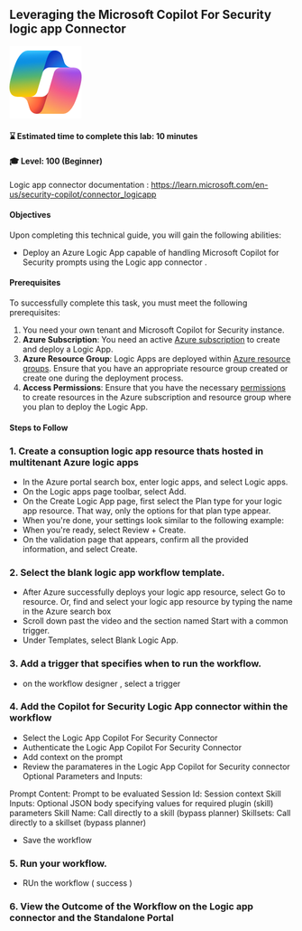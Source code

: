 ## Leveraging the Microsoft Copilot For Security logic app Connector

![Security CoPilot Logo](https://github.com/Azure/Copilot-For-Security/blob/main/Images/ic_fluent_copilot_64_64%402x.png)
#### ⌛ Estimated time to complete this lab: 10 minutes
#### 🎓 Level: 100 (Beginner)

Logic app connector documentation : https://learn.microsoft.com/en-us/security-copilot/connector_logicapp

#### Objectives
Upon completing this technical guide, you will gain the following abilities:<br>

* Deploy an Azure Logic App capable of handling Microsoft Copilot for Security prompts using the Logic app connector .<br>

#### Prerequisites
To successfully complete this task, you must meet the following prerequisites:<br>

1.  You need your own tenant and Microsoft Copilot for Security instance.<br>
2. **Azure Subscription**: You need an active [Azure subscription](https://azure.microsoft.com/en-us/free/) to create and deploy a Logic App.
3. **Azure Resource Group**: Logic Apps are deployed within [Azure resource groups](https://docs.microsoft.com/en-us/azure/azure-resource-manager/management/manage-resource-groups). Ensure that you have an appropriate resource group created or create one during the deployment process.
4. **Access Permissions**: Ensure that you have the necessary [permissions](https://docs.microsoft.com/en-us/azure/role-based-access-control/overview) to create resources in the Azure subscription and resource group where you plan to deploy the Logic App.

#### Steps to Follow
### 1. Create a consuption logic app resource thats hosted in multitenant Azure logic apps 

- In the Azure portal search box, enter logic apps, and select Logic apps.
- On the Logic apps page toolbar, select Add.
- On the Create Logic App page, first select the Plan type for your logic app resource. That way, only the options for that plan type appear.
- When you're done, your settings look similar to the following example:
- When you're ready, select Review + Create.
- On the validation page that appears, confirm all the provided information, and select Create.

### 2. Select the blank logic app workflow template.
- After Azure successfully deploys your logic app resource, select Go to resource. Or, find and select your logic app resource by typing the name in the Azure search box
- Scroll down past the video and the section named Start with a common trigger.
- Under Templates, select Blank Logic App.

### 3.  Add a trigger that specifies when to run the workflow.
- on the workflow designer , select a trigger 

### 4.  Add the Copilot for Security Logic App connector within the workflow 
- Select the Logic App Copilot For Security Connector 
- Authenticate the Logic App Copilot For Security Connector 
- Add context on the prompt 
- Review the paramateres in the Logic App Copilot for Security connector
Optional Parameters and Inputs:

Prompt Content: Prompt to be evaluated 
Session Id: Session context
Skill Inputs: Optional JSON body specifying values for required plugin (skill) parameters
Skill Name: Call directly to a skill (bypass planner)
Skillsets: Call directly to a skillset (bypass planner)

- Save the workflow 

### 5. Run your workflow.
- RUn the workflow ( success )

### 6. View the Outcome of the Workflow on the Logic app connector and the Standalone Portal  
